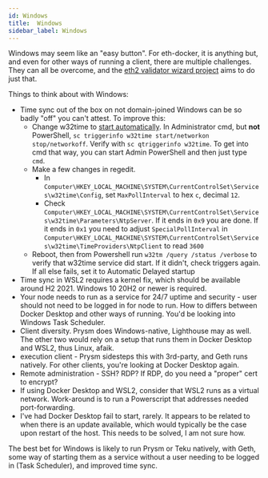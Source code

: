 ```yaml
---
id: Windows
title:  Windows
sidebar_label: Windows
---
```


Windows may seem like an "easy button". For eth-docker, it is anything but, and even for
other ways of running a client, there are multiple challenges. They can all be overcome,
and the [eth2 validator wizard project](https://github.com/stake-house/eth2-validator-wizard) aims
to do just that.

Things to think about with Windows:

- Time sync out of the box on not domain-joined Windows can be so badly "off" you can't attest. To improve this:
  - Change w32time to [start automatically](https://docs.microsoft.com/en-us/troubleshoot/windows-client/identity/w32time-not-start-on-workgroup). In Administrator cmd, but **not** PowerShell, `sc triggerinfo w32time start/networkon stop/networkoff`. Verify with `sc qtriggerinfo w32time`. To get into cmd that way, you can start Admin PowerShell and then just type `cmd`.
  - Make a few changes in regedit. 
    - In `Computer\HKEY_LOCAL_MACHINE\SYSTEM\CurrentControlSet\Services\w32time\Config`, set `MaxPollInterval` to hex `c`, decimal `12`.
    - Check `Computer\HKEY_LOCAL_MACHINE\SYSTEM\CurrentControlSet\Services\w32time\Parameters\NtpServer`. If it ends in `0x9` you are done. If it ends in `0x1` you need to adjust `SpecialPollInterval` in `Computer\HKEY_LOCAL_MACHINE\SYSTEM\CurrentControlSet\Services\w32time\TimeProviders\NtpClient` to read `3600`
  - Reboot, then from Powershell run `w32tm /query /status /verbose` to verify that w32time service did start. If it didn't, check triggers again. If all else fails, set it to Automatic Delayed startup
- Time sync in WSL2 requires a kernel fix, which should be available around H2 2021. Windows 10 20H2 or newer is required.
- Your node needs to run as a service for 24/7 uptime and security - user should not need to be logged in for node to run. How to differs between Docker Desktop
  and other ways of running. You'd be looking into Windows Task Scheduler.
- Client diversity. Prysm does Windows-native, Lighthouse may as well. The other two would rely on a setup that runs them in Docker Desktop and WSL2,
  thus Linux, afaik.
- execution client - Prysm sidesteps this with 3rd-party, and Geth runs natively. For other clients, you're looking at Docker Desktop again.
- Remote administration - SSH? RDP? If RDP, do you need a "proper" cert to encrypt?
- If using Docker Desktop and WSL2, consider that WSL2 runs as a virtual network. Work-around is to run a Powerscript that addresses needed port-forwarding.
- I've had Docker Desktop fail to start, rarely. It appears to be related to when there is an update available, which would typically be the case
  upon restart of the host. This needs to be solved, I am not sure how.

The best bet for Windows is likely to run Prysm or Teku natively, with Geth, some way of starting them as a service without a user needing to be logged
in (Task Scheduler), and improved time sync.
